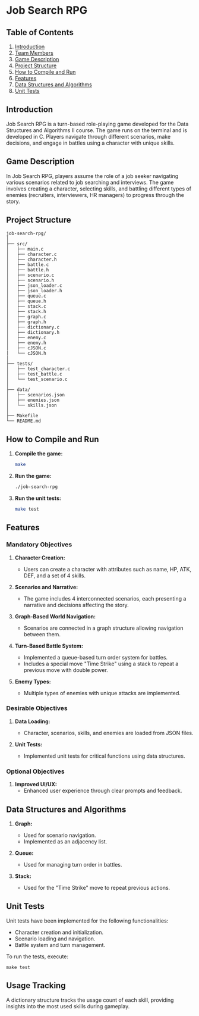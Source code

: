 # Job Search RPG

## Table of Contents

1. [Introduction](#introduction)
2. [Team Members](#team-members)
3. [Game Description](#game-description)
4. [Project Structure](#project-structure)
5. [How to Compile and Run](#how-to-compile-and-run)
6. [Features](#features)
7. [Data Structures and Algorithms](#data-structures-and-algorithms)
8. [Unit Tests](#unit-tests)

## Introduction

Job Search RPG is a turn-based role-playing game developed for the Data Structures and Algorithms II course. The game runs on the terminal and is developed in C. Players navigate through different scenarios, make decisions, and engage in battles using a character with unique skills.

## Game Description

In Job Search RPG, players assume the role of a job seeker navigating various scenarios related to job searching and interviews. The game involves creating a character, selecting skills, and battling different types of enemies (recruiters, interviewers, HR managers) to progress through the story.

## Project Structure

```
job-search-rpg/
│
├── src/
│   ├── main.c
│   ├── character.c
│   ├── character.h
│   ├── battle.c
│   ├── battle.h
│   ├── scenario.c
│   ├── scenario.h
│   ├── json_loader.c
│   ├── json_loader.h
│   ├── queue.c
│   ├── queue.h
│   ├── stack.c
│   ├── stack.h
│   ├── graph.c
│   ├── graph.h
│   ├── dictionary.c
│   ├── dictionary.h
│   ├── enemy.c
│   ├── enemy.h
│   ├── cJSON.c
|   └── cJSON.h
│
├── tests/
│   ├── test_character.c
│   ├── test_battle.c
│   └── test_scenario.c
│
├── data/
│   ├── scenarios.json
│   ├── enemies.json
│   └── skills.json
│
├── Makefile
└── README.md
```

## How to Compile and Run

1. **Compile the game:**
   ```sh
   make
   ```

2. **Run the game:**
   ```sh
   ./job-search-rpg
   ```

3. **Run the unit tests:**
   ```sh
   make test
   ```

## Features

### Mandatory Objectives

1. **Character Creation:**
   - Users can create a character with attributes such as name, HP, ATK, DEF, and a set of 4 skills.

2. **Scenarios and Narrative:**
   - The game includes 4 interconnected scenarios, each presenting a narrative and decisions affecting the story.

3. **Graph-Based World Navigation:**
   - Scenarios are connected in a graph structure allowing navigation between them.

4. **Turn-Based Battle System:**
   - Implemented a queue-based turn order system for battles.
   - Includes a special move "Time Strike" using a stack to repeat a previous move with double power.

5. **Enemy Types:**
   - Multiple types of enemies with unique attacks are implemented.

### Desirable Objectives

1. **Data Loading:**
   - Character, scenarios, skills, and enemies are loaded from JSON files.

2. **Unit Tests:**
   - Implemented unit tests for critical functions using data structures.


### Optional Objectives

1. **Improved UI/UX:**
   - Enhanced user experience through clear prompts and feedback.

## Data Structures and Algorithms

1. **Graph:**
   - Used for scenario navigation.
   - Implemented as an adjacency list.

2. **Queue:**
   - Used for managing turn order in battles.

3. **Stack:**
   - Used for the "Time Strike" move to repeat previous actions.


## Unit Tests

Unit tests have been implemented for the following functionalities:
- Character creation and initialization.
- Scenario loading and navigation.
- Battle system and turn management.

To run the tests, execute:
```
make test
```

## Usage Tracking

A dictionary structure tracks the usage count of each skill, providing insights into the most used skills during gameplay.
